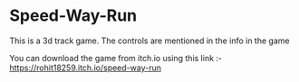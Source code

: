# Speed-Way-Run
This is a 3d track game. The controls are mentioned in the  info in the game

You can download the game from itch.io using this link :- https://rohit18259.itch.io/speed-way-run
